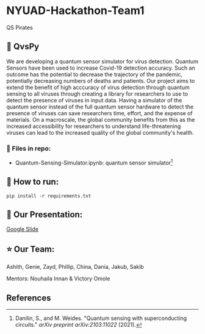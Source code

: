 # NYUAD-Hackathon-Team1
QS Pirates

## :pushpin: QvsPy
We are developing a quantum sensor simulator for virus detection. Quantum Sensors have been used to increase Covid-19 detection accuracy. Such an outcome has the potential to decrease the trajectory of the pandemic, potentially decreasing numbers of deaths and patients. Our project aims to extend the benefit of high acccuracy of virus detection through quantum sensing to all viruses through creating a library for researchers to use to detect the presence of viruses in input data. Having a simulator of the quantum sensor instead of the full quantum sensor hardware to detect the presence of viruses can save researchers time, effort, and the expense of materials. On a macroscale, the global community benefits from this as the increased accessibility for researchers to understand life-threatening viruses can lead to the increased quality of the global community's health.

### :pushpin: Files in repo:

- Quantum-Sensing-Simulator.ipynb: quantum sensor simulator[^1]   

## :pushpin: How to run:

```shell
pip install -r requirements.txt
```
## :pushpin: Our Presentation:
<a href="https://docs.google.com/presentation/d/1tGQJYqsjqwhEyuAZIz0sj8kbg4G6sX05075WiX1tZRs/edit?usp=sharing">Google Slide</a>
## :star: Our Team:
Ashith, Genie, Zayd, Phillip, China, Dania, Jakub, Sakib

Mentors: Nouhaila Innan & Victory Omole

## References

[^1]: Danilin, S., and M. Weides. "Quantum sensing with superconducting circuits." *arXiv preprint arXiv:2103.11022* (2021).
